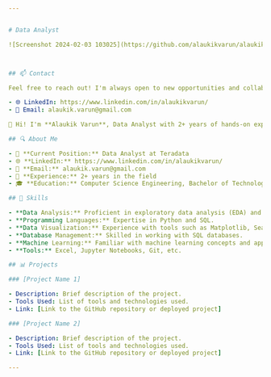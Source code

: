 ```yaml
---


# Data Analyst

![Screenshot 2024-02-03 103025](https://github.com/alaukikvarun/alaukikvarun/assets/35391611/55416ba3-28d0-4eff-882b-832656e5d34d)



## 📫 Contact

Feel free to reach out! I'm always open to new opportunities and collaborations.

- 🌐 LinkedIn: https://www.linkedin.com/in/alaukikvarun/
- 📧 Email: alaukik.varun@gmail.com

👋 Hi! I'm **Alaukik Varun**, Data Analyst with 2+ years of hands-on experience in extracting valuable insights from complex datasets. I specialize in transforming raw data into actionable business recommendations, driving informed decision-making.

## 🔍 About Me

- 💼 **Current Position:** Data Analyst at Teradata
- 🌐 **LinkedIn:** https://www.linkedin.com/in/alaukikvarun/
- 📧 **Email:** alaukik.varun@gmail.com
- 📅 **Experience:** 2+ years in the field
- 🎓 **Education:** Computer Science Engineering, Bachelor of Technology(B.Tech)

## 🚀 Skills

- **Data Analysis:** Proficient in exploratory data analysis (EDA) and statistical modeling.
- **Programming Languages:** Expertise in Python and SQL.
- **Data Visualization:** Experience with tools such as Matplotlib, Seaborn, and Tableau.
- **Database Management:** Skilled in working with SQL databases.
- **Machine Learning:** Familiar with machine learning concepts and applications.
- **Tools:** Excel, Jupyter Notebooks, Git, etc.

## 📊 Projects

### [Project Name 1]

- Description: Brief description of the project.
- Tools Used: List of tools and technologies used.
- Link: [Link to the GitHub repository or deployed project]

### [Project Name 2]

- Description: Brief description of the project.
- Tools Used: List of tools and technologies used.
- Link: [Link to the GitHub repository or deployed project] 

---
```


